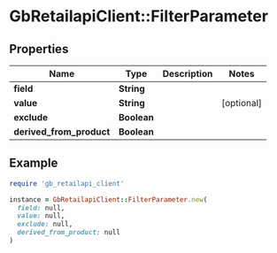 # GbRetailapiClient::FilterParameter

## Properties

| Name | Type | Description | Notes |
| ---- | ---- | ----------- | ----- |
| **field** | **String** |  |  |
| **value** | **String** |  | [optional] |
| **exclude** | **Boolean** |  |  |
| **derived_from_product** | **Boolean** |  |  |

## Example

```ruby
require 'gb_retailapi_client'

instance = GbRetailapiClient::FilterParameter.new(
  field: null,
  value: null,
  exclude: null,
  derived_from_product: null
)
```

